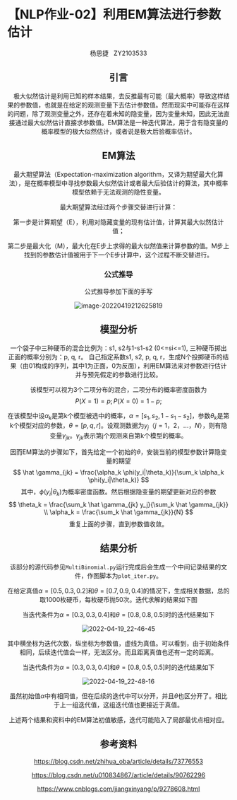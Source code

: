 # 【NLP作业-02】利用EM算法进行参数估计

<center>杨思捷&nbsp&nbsp&nbspZY2103533<center/>

## 引言

　极大似然估计是利用已知的样本结果，去反推最有可能（最大概率）导致这样结果的参数值，也就是在给定的观测变量下去估计参数值。然而现实中可能存在这样的问题，除了观测变量之外，还存在着未知的隐变量，因为变量未知，因此无法直接通过最大似然估计直接求参数值。EM算法是一种迭代算法，用于含有隐变量的概率模型的极大似然估计，或者说是极大后验概率估计。

## EM算法

 最大期望算法（Expectation-maximization algorithm，又译为期望最大化算法），是在概率模型中寻找参数最大似然估计或者最大后验估计的算法，其中概率模型依赖于无法观测的隐性变量。

最大期望算法经过两个步骤交替进行计算：

第一步是计算期望（E），利用对隐藏变量的现有估计值，计算其最大似然估计值；

第二步是最大化（M），最大化在E步上求得的最大似然值来计算参数的值。M步上找到的参数估计值被用于下一个E步计算中，这个过程不断交替进行。

### 公式推导

公式推导参加下面的手写

![image-20220419212625819](https://s2.loli.net/2022/04/19/xGjCAR9WNrZ3Utg.png)

## 模型分析

一个袋子中三种硬币的混合比例为：s1, s2与1-s1-s2 (0<=si<=1), 三种硬币掷出正面的概率分别为：p, q, r。 自己指定系数s1, s2, p, q, r，生成N个投掷硬币的结果（由01构成的序列，其中1为正面，0为反面），利用EM算法来对参数进行估计并与预先假定的参数进行比较。

该模型可以视为3个二项分布的混合，二项分布的概率密度函数为
$$
P(X=1)=p;P(X=0)=1-p;
$$

在该模型中设$\alpha_k$是第k个模型被选中的概率，$\alpha=[s_1,s_2,1-s_1-s_2]$，参数$\theta_k$是第k个模型对应的参数，$\theta = [p,q,r]$。设观测数据为$y_j（j = 1，2，...，N）$，则有隐变量$\gamma_{jk}$。$\gamma_{jk}$表示第j个观测来自第k个模型的概率。

因而EM算法的步骤如下，首先给定一个初始的$\theta$，安装当前的模型参数计算隐变量的期望
$$
\hat \gamma_{jk} = \frac{\alpha_k \phi(y_i|\theta_k)}{\sum_k \alpha_k \phi(y_i|\theta_k)}
$$
其中，$\phi(y_i|\theta_k)$为概率密度函数。然后根据隐变量的期望更新对应的参数
$$
\theta_k = \frac{\sum_k \hat \gamma_{jk} y_j}{\sum_k \hat \gamma_{jk}}
\\
\alpha_k = \frac{\sum_k \hat \gamma_{jk}}{N}
$$
重复上面的步骤，直到参数值收敛。

## 结果分析

该部分的源代码参见`MultiBinomial.py`运行完成后会生成一个中间记录结果的文件，作图脚本为`plot_iter.py`。

在给定真值$\alpha=[0.5, 0.3, 0.2]$和$\theta=[0.7, 0.9, 0.4]$的情况下，生成相关数据，总的取1000枚硬币，每枚硬币抛50次。迭代求解的结果如下图

当迭代条件为$\alpha=[0.3, 0.3, 0.4]$和$\theta=[0.8, 0.8, 0.5]$时的迭代结果如下

![2022-04-19_22-46-45](https://s2.loli.net/2022/04/19/68YuDRiAo1qraNU.png)

其中横坐标为迭代次数，纵坐标为参数值，虚线为真值。可以看到，由于初始条件相同，后续迭代值会一样，无法区分。而且距离真值也还有一定的距离。

当迭代条件为$\alpha=[0.3, 0.3, 0.4]$和$\theta=[0.8, 0.5, 0.5]$时的迭代结果如下

![2022-04-19_22-48-16](https://s2.loli.net/2022/04/19/hwZIOsq5GgRPYtX.png)

虽然初始值$\alpha$中有相同值，但在后续的迭代中可以分开，并且$\theta$也区分开了。相比于上一组迭代值，这组迭代值也更接近于真值。

上述两个结果和资料中的EM算法初值敏感，迭代可能陷入了局部最优点相对应。

## 参考资料

https://blog.csdn.net/zhihua_oba/article/details/73776553

https://blog.csdn.net/u010834867/article/details/90762296

https://www.cnblogs.com/jiangxinyang/p/9278608.html
